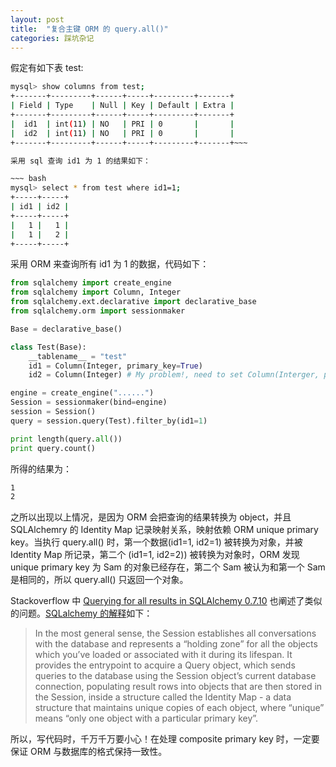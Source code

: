 ```yaml
---
layout: post
title:  "复合主键 ORM 的 query.all()"
categories: 踩坑杂记
---
```


假定有如下表 test:

~~~ bash
mysql> show columns from test;
+-------+---------+------+-----+---------+-------+
| Field | Type    | Null | Key | Default | Extra |
+-------+---------+------+-----+---------+-------+
|  id1  | int(11) | NO   | PRI | 0       |       |
|  id2  | int(11) | NO   | PRI | 0       |       |
+-------+---------+------+-----+---------+-------+~~~

采用 sql 查询 id1 为 1 的结果如下：

~~~ bash
mysql> select * from test where id1=1;
+-----+-----+
| id1 | id2 |
+-----+-----+
|   1 |   1 |
|   1 |   2 |
+-----+-----+
~~~

采用 ORM 来查询所有 id1 为 1 的数据，代码如下：

~~~ python
from sqlalchemy import create_engine
from sqlalchemy import Column, Integer
from sqlalchemy.ext.declarative import declarative_base
from sqlalchemy.orm import sessionmaker

Base = declarative_base()

class Test(Base):
    __tablename__ = "test"
    id1 = Column(Integer, primary_key=True)
    id2 = Column(Integer) # My problem!, need to set Column(Interger, primary_key=True)

engine = create_engine("......")
Session = sessionmaker(bind=engine)
session = Session()
query = session.query(Test).filter_by(id1=1)

print length(query.all())
print query.count()
~~~

所得的结果为：

~~~ bash
1
2
~~~

之所以出现以上情况，是因为 ORM 会把查询的结果转换为 object，并且 SQLAlchemry 的 Identity Map 记录映射关系，映射依赖 ORM unique primary key。当执行 query.all() 时，第一个数据(id1=1, id2=1) 被转换为对象，并被 Identity Map 所记录，第二个 (id1=1, id2=2)) 被转换为对象时，ORM 发现 unique primary key 为 Sam 的对象已经存在，第二个 Sam 被认为和第一个 Sam 是相同的，所以 query.all() 只返回一个对象。

Stackoverflow 中 [Querying for all results in SQLAlchemy 0.7.10](http://stackoverflow.com/questions/19409278/querying-for-all-results-in-sqlalchemy-0-7-10) 也阐述了类似的问题。[SQLalchemy 的解释](http://docs.sqlalchemy.org/en/rel_0_8/orm/session.html#what-does-the-session-do)如下：

> In the most general sense, the Session establishes all conversations with the database and represents a “holding zone” for all the objects which you’ve loaded or associated with it during its lifespan. It provides the entrypoint to acquire a Query object, which sends queries to the database using the Session object’s current database connection, populating result rows into objects that are then stored in the Session, inside a structure called the Identity Map - a data structure that maintains unique copies of each object, where “unique” means “only one object with a particular primary key”.

所以，写代码时，千万千万要小心！在处理 composite primary key 时，一定要保证 ORM 与数据库的格式保持一致性。